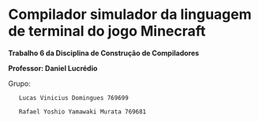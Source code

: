 # Compilador simulador da linguagem de terminal do jogo Minecraft

**Trabalho 6 da Disciplina de Construção de Compiladores**

**Professor: Daniel Lucrédio**

Grupo: 
       
       Lucas Vinicius Domingues 769699
       
       Rafael Yoshio Yamawaki Murata 769681
